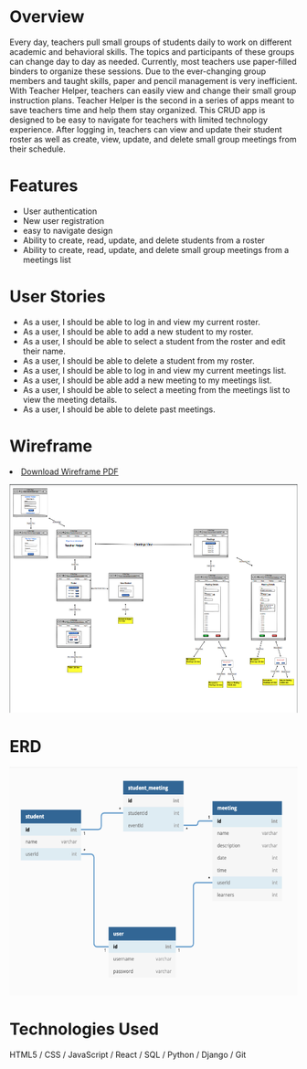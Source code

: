 <!-- <p float="left">
    <img src="./src/images/mainheadercc.png" alt="Homepage" width="800" height="200">
</p> -->

# Overview
Every day, teachers pull small groups of students daily to work on different academic and behavioral skills.  The topics and participants of these groups can change day to day as needed.  Currently, most teachers use paper-filled binders to organize these sessions. Due to the ever-changing group members and taught skills, paper and pencil management is very inefficient. With Teacher Helper, teachers can easily view and change their small group instruction plans.  Teacher Helper is the second in a series of apps meant to save teachers time and help them stay organized. This CRUD app is designed to be easy to navigate for teachers with limited technology experience.  After logging in, teachers can view and update their student roster as well as create, view, update, and delete small group meetings from their schedule.

# Features
<ul>
    <li>User authentication</li>
    <li>New user registration</li>
    <li>easy to navigate design</li>
    <li>Ability to create, read, update, and delete students from a roster</li>
    <li>Ability to create, read, update, and delete small group meetings from a meetings list</li>
</ul>

# User Stories
<ul>
    <li>As a user, I should be able to log in and view my current roster.</li>
    <li>As a user, I should be able to add a new student to my roster.</li>
    <li>As a user, I should be able to select a student from the roster and edit their name.</li>
    <li>As a user, I should be able to delete a student from my roster.</li>
    <li>As a user, I should be able to log in and view my current meetings list.</li>
    <li>As a user, I should be able add a new meeting to my meetings list.</li>
    <li>As a user, I should be able to select a meeting from the meetings list to view the meeting details.</li>
    <li>As a user, I should be able to delete past meetings.</li>
</ul>

<!-- # Images from Conference Cards

### Homepage
<p>
    <img src="./src/images/homepagecc.png" alt="Homepage" width="700" height="500">
</p>

### Roster Menu
<p>
    <img src="./src/images/rostercc.png" alt="Roster" width="700" height="500">
</p>

### View or Edit Current Student Card
<p>
    <img src="./src/images/currentstudentcc.png" alt="Current Student" width="700" height="900">
</p>

### Create New Student Card
<p>
    <img src="./src/images/newstudentcc.png" alt="New Student" width="700" height="900">
</p>

# Watch Conference Cards in Action
https://www.loom.com/share/6d03dddb31a649959c1a3174d9770de1 -->


# Wireframe
<p>
<li><a href="./src/images/thwireframe.pdf" target="_blank" >Download Wireframe PDF</a></li>
</p>
<p float="left">
    <img src="./src/images/Wireframe.png" alt="Homepage" width="800" height="400">
</p>

# ERD
<p float="left">
    <img src="./src/images/thERD.png" alt="Homepage" width="800" height="400">
</p>

# Technologies Used
HTML5 / CSS / JavaScript / React / SQL / Python / Django / Git
